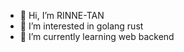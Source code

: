 - 👋 Hi, I’m RINNE-TAN
- 👀 I’m interested in golang rust
- 🌱 I’m currently learning web backend

<!---
RINNE-TAN/RINNE-TAN is a ✨ special ✨ repository because its `README.md` (this file) appears on your GitHub profile.
You can click the Preview link to take a look at your changes.
--->
